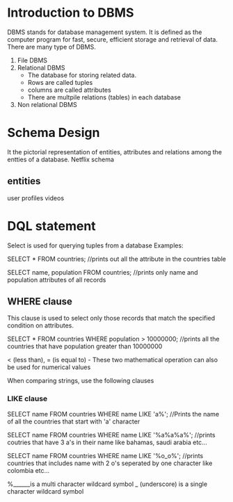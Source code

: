 # Introduction to DBMS
DBMS stands for database management system. It is defined as the computer program for fast, secure, efficient storage and retrieval of data. There are many type of DBMS.
1. File DBMS
2. Relational DBMS
    - The database for storing related data.
    - Rows are called tuples
    - columns are called attributes
    - There are multpile relations (tables) in each database
3. Non relational DBMS

# Schema Design
It the pictorial representation of entities, attributes and relations among the entties of a database.
Netflix schema

## entities
user
profiles
videos

# DQL statement
Select is used for querying tuples from a database
Examples:

SELECT * FROM countries;
//prints out all the attribute in the countries table

SELECT name, population FROM countries;
//prints only name and population attributes of all records

## WHERE clause
This clause is used to select only those records that match the specified condition on attributes.

SELECT * FROM countries
WHERE population > 10000000;
//prints all the countries that have population greater than 10000000

< (less than), = (is equal to) - These two mathematical operation can also be used for numerical values

When comparing strings, use the following clauses
### LIKE clause

SELECT name FROM countries
WHERE name LIKE 'a%';
//Prints the name of all the countries that start with 'a' character

SELECT name FROM countries
WHERE name LIKE '%a%a%a%';
//prints coutries that have 3 a's in their name like bahamas, saudi arabia etc...

SELECT name FROM countries
WHERE name LIKE '%o_o%';
//prints countries that includes name with 2 o's seperated by one character like colombia etc...

%______is a multi character wildcard symbol
_ (underscore) is a single character wildcard symbol